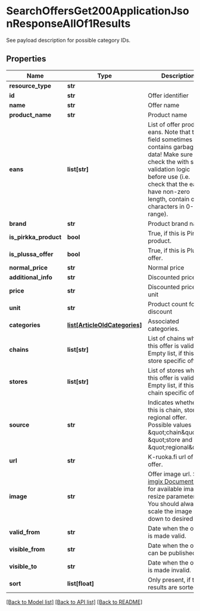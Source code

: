 # SearchOffersGet200ApplicationJsonResponseAllOf1Results

See payload description for possible category IDs. 
## Properties
Name | Type | Description | Notes
------------ | ------------- | ------------- | -------------
**resource_type** | **str** |  | 
**id** | **str** | Offer identifier | 
**name** | **str** | Offer name | 
**product_name** | **str** | Product name | 
**eans** | **list[str]** | List of offer product eans. Note that this field sometimes contains garbage data! Make sure you check the with some validation logic before use (i.e. check that the eans have non-zero length, contain only characters in 0-9 range).  | [optional] 
**brand** | **str** | Product brand name | [optional] 
**is_pirkka_product** | **bool** | True, if this is Pirkka product. | 
**is_plussa_offer** | **bool** | True, if this is Plussa offer. | 
**normal_price** | **str** | Normal price | 
**additional_info** | **str** | Discounted price / kg | 
**price** | **str** | Discounted price / unit | 
**unit** | **str** | Product count for discount | 
**categories** | [**list[ArticleOldCategories]**](ArticleOldCategories.md) | Associated categories. | 
**chains** | **list[str]** | List of chains where this offer is valid. Empty list, if this is store specific offer.  | 
**stores** | **list[str]** | List of stores where this offer is valid. Empty list, if this is chain specific offer.  | 
**source** | **str** | Indicates whether this is chain, store or regional offer. Possible values \&quot;chain\&quot;, \&quot;store and \&quot;regional\&quot;.  | 
**url** | **str** | K-ruoka.fi url of this offer. | [optional] 
**image** | **str** | Offer image url. See [imgix Documentation](https://docs.imgix.com/apis/url) for available image resize parameters. You should always scale the image down to desired size.  | [optional] 
**valid_from** | **str** | Date when the offer is made valid. | 
**visible_from** | **str** | Date when the offer can be published. | 
**visible_to** | **str** | Date when the offer is made invalid. | 
**sort** | **list[float]** | Only present, if the results are sorted. | [optional] 

[[Back to Model list]](../README.md#documentation-for-models) [[Back to API list]](../README.md#documentation-for-api-endpoints) [[Back to README]](../README.md)


